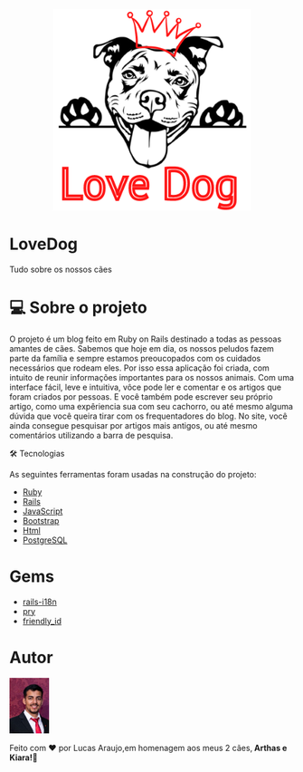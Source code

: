 <p align="center">
  <img src="app/assets/images/readme.png" width="350" title="hover text">
</p>

<h1>LoveDog</h1>
<p>Tudo sobre os nossos cães</p>

<h1> 💻 Sobre o projeto</h1>

<p>O projeto é um blog feito em Ruby on Rails destinado a todas as pessoas amantes de cães. Sabemos que hoje em dia, os nossos peludos fazem parte da família e sempre estamos preoucopados com os cuidados necessários que rodeam eles. Por isso essa aplicação foi criada, com intuito de reunir informações importantes para os nossos animais. Com uma interface fácil, leve e intuitiva, vôce pode ler e comentar e os artigos que foram criados por pessoas. E você também pode escrever seu próprio artigo, como uma expêriencia sua com seu cachorro, ou até mesmo alguma dúvida que você queira tirar com os frequentadores do blog. No site, você ainda consegue pesquisar por artigos mais antigos, ou até mesmo comentários utilizando a barra de pesquisa. </p>

🛠 Tecnologias

As seguintes ferramentas foram usadas na construção do projeto:

- [Ruby](https://www.ruby-lang.org/)
- [Rails](https://rubyonrails.org/)
- [JavaScript](https://devdocs.io/javascript/)
- [Bootstrap](https://getbootstrap.com/)
- [Html](https://developer.mozilla.org/pt-BR/docs/Web/HTML)
- [PostgreSQL](https://www.postgresql.org/)

<h1>Gems</h1>

- [rails-i18n](https://github.com/svenfuchs/rails-i18n)
- [pry](https://github.com/pry/pry)
- [friendly_id](https://github.com/norman/friendly_id)

<h1>Autor</h1>

<img src="app/assets/images/lucas foto.jpg" width="70" title="hover text">

<p>Feito com ❤️ por Lucas Araujo,em homenagem aos meus 2 cães,<strong> Arthas e Kiara!🐾</strong></p>



